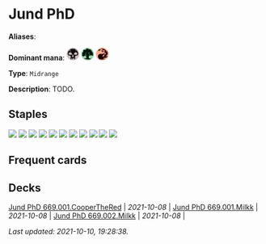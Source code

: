 # Jund PhD

**Aliases**: 

**Dominant mana**: <img src="../resources/images/mana/B.png" width="25"/> <img src="../resources/images/mana/G.png" width="25"/> <img src="../resources/images/mana/R.png" width="25"/>

**Type**: `Midrange`

**Description**: TODO.

## **Staples**

[<img src="https://c1.scryfall.com/file/scryfall-cards/normal/front/7/5/7536d618-0c98-45bb-913b-b8117b4acf87.jpg?1608910542" width="300"/>](https://scryfall.com/card/cmr/216/annoyed-altisaur)
[<img src="https://c1.scryfall.com/file/scryfall-cards/normal/front/1/8/186adacf-434b-475b-9b85-749615ae002b.jpg?1608910069" width="300"/>](https://scryfall.com/card/cmr/163/boarding-party)
[<img src="https://c1.scryfall.com/file/scryfall-cards/normal/front/5/a/5afe425c-50a7-4d29-ac14-0edb094fc770.jpg?1594696192" width="300"/>](https://scryfall.com/card/c20/67/bonders-ornament)
[<img src="https://c1.scryfall.com/file/scryfall-cards/normal/front/2/1/21c8426e-476a-45e4-b3a9-841da54d966c.jpg?1608909602" width="300"/>](https://scryfall.com/card/cmr/112/cast-down)
[<img src="https://c1.scryfall.com/file/scryfall-cards/normal/front/a/3/a36a583a-d4be-4589-a43c-a2854de062c6.jpg?1547516797" width="300"/>](https://scryfall.com/card/uma/89/chainers-edict)
[<img src="https://c1.scryfall.com/file/scryfall-cards/normal/front/c/5/c59a249f-35ed-447a-845b-32ba5a53124e.jpg?1617450486" width="300"/>](https://scryfall.com/card/stx/170/cram-session)
[<img src="https://c1.scryfall.com/file/scryfall-cards/normal/front/f/2/f235060a-eb49-4a73-bb5f-01228c3c4070.jpg?1624592751" width="300"/>](https://scryfall.com/card/stx/131/field-trip)
[<img src="https://c1.scryfall.com/file/scryfall-cards/normal/front/3/9/396f1cdf-712b-4518-a0e8-0039303dccdc.jpg?1608910204" width="300"/>](https://scryfall.com/card/cmr/178/fiery-cannonade)
[<img src="https://c1.scryfall.com/file/scryfall-cards/normal/front/c/e/ce711943-c1a1-43a0-8b89-8d169cfb8e06.jpg?1618695786" width="300"/>](https://scryfall.com/card/jmp/342/lightning-bolt)
[<img src="https://c1.scryfall.com/file/scryfall-cards/normal/front/6/0/6061113e-7dd8-4739-b4dd-55bb7f9e39a2.jpg?1614989599" width="300"/>](https://scryfall.com/card/khm/192/sarulfs-packmate)
[<img src="https://c1.scryfall.com/file/scryfall-cards/normal/front/2/b/2b7538ad-cc41-4229-8a39-c1db21f2899a.jpg?1608909988" width="300"/>](https://scryfall.com/card/cmr/154/thorn-of-the-black-rose)


## **Frequent cards**



## **Decks**

[Jund PhD 669.001.CooperTheRed](https://www.mtggoldfish.com/deck/4351134) | *2021-10-08* | 
[Jund PhD 669.001.Milkk](https://www.mtggoldfish.com/deck/4351135) | *2021-10-08* | 
[Jund PhD 669.002.Milkk](https://www.mtggoldfish.com/deck/4351136) | *2021-10-08* | 


*Last updated: 2021-10-10, 19:28:38.*
